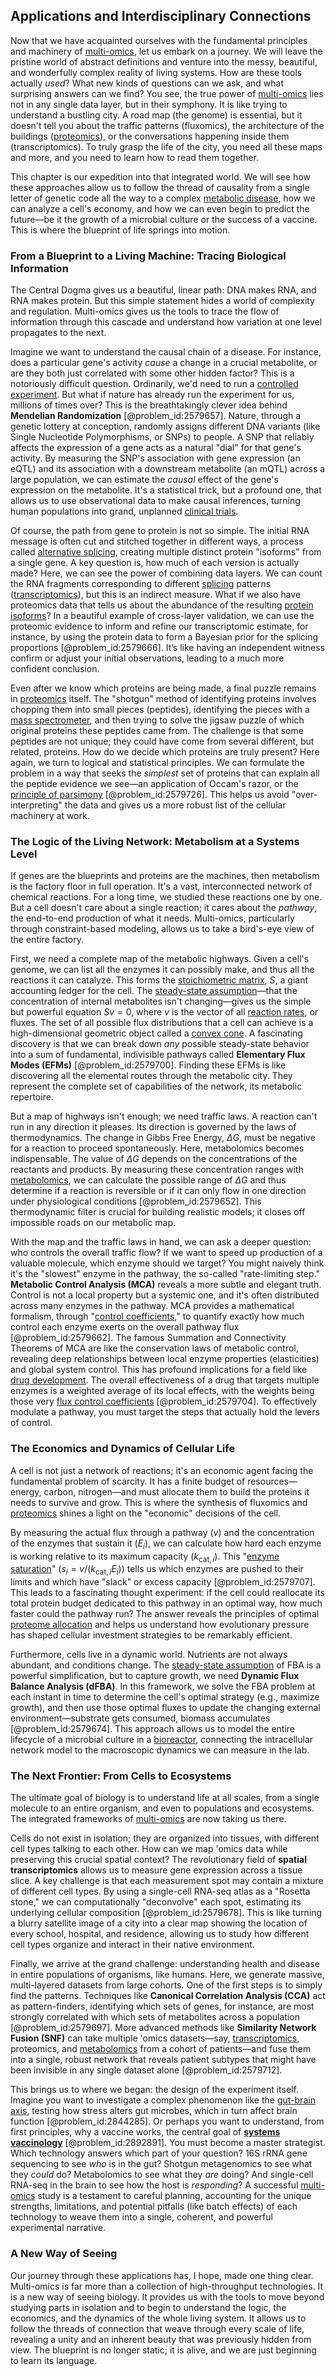 ## Applications and Interdisciplinary Connections

Now that we have acquainted ourselves with the fundamental principles and machinery of [multi-omics](@article_id:147876), let us embark on a journey. We will leave the pristine world of abstract definitions and venture into the messy, beautiful, and wonderfully complex reality of living systems. How are these tools actually *used*? What new kinds of questions can we ask, and what surprising answers can we find? You see, the true power of [multi-omics](@article_id:147876) lies not in any single data layer, but in their symphony. It is like trying to understand a bustling city. A road map (the genome) is essential, but it doesn't tell you about the traffic patterns (fluxomics), the architecture of the buildings ([proteomics](@article_id:155166)), or the conversations happening inside them (transcriptomics). To truly grasp the life of the city, you need all these maps and more, and you need to learn how to read them together.

This chapter is our expedition into that integrated world. We will see how these approaches allow us to follow the thread of causality from a single letter of genetic code all the way to a complex [metabolic disease](@article_id:163793), how we can analyze a cell's economy, and how we can even begin to predict the future—be it the growth of a microbial culture or the success of a vaccine. This is where the blueprint of life springs into motion.

### From a Blueprint to a Living Machine: Tracing Biological Information

The Central Dogma gives us a beautiful, linear path: DNA makes RNA, and RNA makes protein. But this simple statement hides a world of complexity and regulation. Multi-omics gives us the tools to trace the flow of information through this cascade and understand how variation at one level propagates to the next.

Imagine we want to understand the causal chain of a disease. For instance, does a particular gene's activity *cause* a change in a crucial metabolite, or are they both just correlated with some other hidden factor? This is a notoriously difficult question. Ordinarily, we'd need to run a [controlled experiment](@article_id:144244). But what if nature has already run the experiment for us, millions of times over? This is the breathtakingly clever idea behind **Mendelian Randomization** [@problem_id:2579657]. Nature, through a genetic lottery at conception, randomly assigns different DNA variants (like Single Nucleotide Polymorphisms, or SNPs) to people. A SNP that reliably affects the expression of a gene acts as a natural "dial" for that gene's activity. By measuring the SNP's association with gene expression (an eQTL) and its association with a downstream metabolite (an mQTL) across a large population, we can estimate the *causal* effect of the gene's expression on the metabolite. It's a statistical trick, but a profound one, that allows us to use observational data to make causal inferences, turning human populations into grand, unplanned [clinical trials](@article_id:174418).

Of course, the path from gene to protein is not so simple. The initial RNA message is often cut and stitched together in different ways, a process called [alternative splicing](@article_id:142319), creating multiple distinct protein "isoforms" from a single gene. A key question is, how much of each version is actually made? Here, we can see the power of combining data layers. We can count the RNA fragments corresponding to different [splicing](@article_id:260789) patterns ([transcriptomics](@article_id:139055)), but this is an indirect measure. What if we also have proteomics data that tells us about the abundance of the resulting [protein isoforms](@article_id:140267)? In a beautiful example of cross-layer validation, we can use the proteomic evidence to inform and refine our transcriptomic estimate, for instance, by using the protein data to form a Bayesian prior for the splicing proportions [@problem_id:2579666]. It’s like having an independent witness confirm or adjust your initial observations, leading to a much more confident conclusion.

Even after we know which proteins are being made, a final puzzle remains in [proteomics](@article_id:155166) itself. The "shotgun" method of identifying proteins involves chopping them into small pieces (peptides), identifying the pieces with a [mass spectrometer](@article_id:273802), and then trying to solve the jigsaw puzzle of which original proteins these peptides came from. The challenge is that some peptides are not unique; they could have come from several different, but related, proteins. How do we decide which proteins are truly present? Here again, we turn to logical and statistical principles. We can formulate the problem in a way that seeks the *simplest* set of proteins that can explain all the peptide evidence we see—an application of Occam's razor, or the [principle of parsimony](@article_id:142359) [@problem_id:2579726]. This helps us avoid "over-interpreting" the data and gives us a more robust list of the cellular machinery at work.

### The Logic of the Living Network: Metabolism at a Systems Level

If genes are the blueprints and proteins are the machines, then metabolism is the factory floor in full operation. It's a vast, interconnected network of chemical reactions. For a long time, we studied these reactions one by one. But a cell doesn't care about a single reaction; it cares about the *pathway*, the end-to-end production of what it needs. Multi-omics, particularly through constraint-based modeling, allows us to take a bird's-eye view of the entire factory.

First, we need a complete map of the metabolic highways. Given a cell's genome, we can list all the enzymes it can possibly make, and thus all the reactions it can catalyze. This forms the [stoichiometric matrix](@article_id:154666), $S$, a giant accounting ledger for the cell. The [steady-state assumption](@article_id:268905)—that the concentration of internal metabolites isn't changing—gives us the simple but powerful equation $S v = 0$, where $v$ is the vector of all [reaction rates](@article_id:142161), or fluxes. The set of all possible flux distributions that a cell can achieve is a high-dimensional geometric object called a [convex cone](@article_id:261268). A fascinating discovery is that we can break down *any* possible steady-state behavior into a sum of fundamental, indivisible pathways called **Elementary Flux Modes (EFMs)** [@problem_id:2579700]. Finding these EFMs is like discovering all the elemental routes through the metabolic city. They represent the complete set of capabilities of the network, its metabolic repertoire.

But a map of highways isn't enough; we need traffic laws. A reaction can't run in any direction it pleases. Its direction is governed by the laws of thermodynamics. The change in Gibbs Free Energy, $\Delta G$, must be negative for a reaction to proceed spontaneously. Here, metabolomics becomes indispensable. The value of $\Delta G$ depends on the concentrations of the reactants and products. By measuring these concentration ranges with [metabolomics](@article_id:147881), we can calculate the possible range of $\Delta G$ and thus determine if a reaction is reversible or if it can only flow in one direction under physiological conditions [@problem_id:2579652]. This thermodynamic filter is crucial for building realistic models; it closes off impossible roads on our metabolic map.

With the map and the traffic laws in hand, we can ask a deeper question: who controls the overall traffic flow? If we want to speed up production of a valuable molecule, which enzyme should we target? You might naively think it's the "slowest" enzyme in the pathway, the so-called "rate-limiting step." **Metabolic Control Analysis (MCA)** reveals a more subtle and elegant truth. Control is not a local property but a systemic one, and it's often distributed across many enzymes in the pathway. MCA provides a mathematical formalism, through "[control coefficients](@article_id:183812)," to quantify exactly how much control each enzyme exerts on the overall pathway flux [@problem_id:2579662]. The famous Summation and Connectivity Theorems of MCA are like the conservation laws of metabolic control, revealing deep relationships between local enzyme properties (elasticities) and global system control. This has profound implications for a field like [drug development](@article_id:168570). The overall effectiveness of a drug that targets multiple enzymes is a weighted average of its local effects, with the weights being those very [flux control coefficients](@article_id:190034) [@problem_id:2579704]. To effectively modulate a pathway, you must target the steps that actually hold the levers of control.

### The Economics and Dynamics of Cellular Life

A cell is not just a network of reactions; it's an economic agent facing the fundamental problem of scarcity. It has a finite budget of resources—energy, carbon, nitrogen—and must allocate them to build the proteins it needs to survive and grow. This is where the synthesis of fluxomics and [proteomics](@article_id:155166) shines a light on the "economic" decisions of the cell.

By measuring the actual flux through a pathway ($v$) and the concentration of the enzymes that sustain it ($E_i$), we can calculate how hard each enzyme is working relative to its maximum capacity ($k_{\text{cat},i}$). This "[enzyme saturation](@article_id:262597)" ($s_i = v / (k_{\text{cat},i} E_i)$) tells us which enzymes are pushed to their limits and which have "slack" or excess capacity [@problem_id:2579707]. This leads to a fascinating thought experiment: if the cell could reallocate its total protein budget dedicated to this pathway in an optimal way, how much faster could the pathway run? The answer reveals the principles of optimal [proteome allocation](@article_id:196346) and helps us understand how evolutionary pressure has shaped cellular investment strategies to be remarkably efficient.

Furthermore, cells live in a dynamic world. Nutrients are not always abundant, and conditions change. The [steady-state assumption](@article_id:268905) of FBA is a powerful simplification, but to capture growth, we need **Dynamic Flux Balance Analysis (dFBA)**. In this framework, we solve the FBA problem at each instant in time to determine the cell's optimal strategy (e.g., maximize growth), and then use those optimal fluxes to update the changing external environment—substrate gets consumed, biomass accumulates [@problem_id:2579674]. This approach allows us to model the entire lifecycle of a microbial culture in a [bioreactor](@article_id:178286), connecting the intracellular network model to the macroscopic dynamics we can measure in the lab.

### The Next Frontier: From Cells to Ecosystems

The ultimate goal of biology is to understand life at all scales, from a single molecule to an entire organism, and even to populations and ecosystems. The integrated frameworks of [multi-omics](@article_id:147876) are now taking us there.

Cells do not exist in isolation; they are organized into tissues, with different cell types talking to each other. How can we map 'omics data while preserving this crucial spatial context? The revolutionary field of **spatial transcriptomics** allows us to measure gene expression across a tissue slice. A key challenge is that each measurement spot may contain a mixture of different cell types. By using a single-cell RNA-seq atlas as a "Rosetta stone," we can computationally "deconvolve" each spot, estimating its underlying cellular composition [@problem_id:2579678]. This is like turning a blurry satellite image of a city into a clear map showing the location of every school, hospital, and residence, allowing us to study how different cell types organize and interact in their native environment.

Finally, we arrive at the grand challenge: understanding health and disease in entire populations of organisms, like humans. Here, we generate massive, multi-layered datasets from large cohorts. One of the first steps is to simply find the patterns. Techniques like **Canonical Correlation Analysis (CCA)** act as pattern-finders, identifying which sets of genes, for instance, are most strongly correlated with which sets of metabolites across a population [@problem_id:2579697]. More advanced methods like **Similarity Network Fusion (SNF)** can take multiple 'omics datasets—say, [transcriptomics](@article_id:139055), proteomics, and [metabolomics](@article_id:147881) from a cohort of patients—and fuse them into a single, robust network that reveals patient subtypes that might have been invisible in any single dataset alone [@problem_id:2579712].

This brings us to where we began: the design of the experiment itself. Imagine you want to investigate a complex phenomenon like the [gut-brain axis](@article_id:142877), testing how stress alters gut microbes, which in turn affect brain function [@problem_id:2844285]. Or perhaps you want to understand, from first principles, why a vaccine works, the central goal of **[systems vaccinology](@article_id:191906)** [@problem_id:2892891]. You must become a master strategist. Which technology answers which part of your question? 16S rRNA gene sequencing to see *who* is in the gut? Shotgun metagenomics to see what they *could* do? Metabolomics to see what they *are* doing? And single-cell RNA-seq in the brain to see how the host is *responding*? A successful [multi-omics](@article_id:147876) study is a testament to careful planning, accounting for the unique strengths, limitations, and potential pitfalls (like batch effects) of each technology to weave them into a single, coherent, and powerful experimental narrative.

### A New Way of Seeing

Our journey through these applications has, I hope, made one thing clear. Multi-omics is far more than a collection of high-throughput technologies. It is a new way of seeing biology. It provides us with the tools to move beyond studying parts in isolation and to begin to understand the logic, the economics, and the dynamics of the whole living system. It allows us to follow the threads of connection that weave through every scale of life, revealing a unity and an inherent beauty that was previously hidden from view. The blueprint is no longer static; it is alive, and we are just beginning to learn its language.